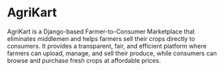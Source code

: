 # AgriKart
AgriKart is a Django-based Farmer-to-Consumer Marketplace that eliminates middlemen and helps farmers sell their crops directly to consumers. It provides a transparent, fair, and efficient platform where farmers can upload, manage, and sell their produce, while consumers can browse and purchase fresh crops at affordable prices.
